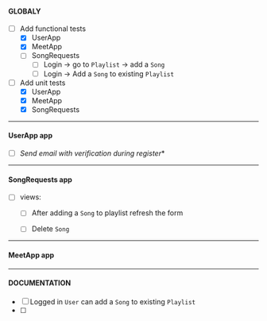 #### GLOBALY
- [ ] Add functional tests
  - [x] UserApp
  - [x] MeetApp
  - [ ] SongRequests
    - [ ] Login -> go to `Playlist` -> add a `Song`
    - [ ] Login -> Add a `Song` to existing `Playlist`
- [ ] Add unit tests
  - [x] UserApp
  - [x] MeetApp
  - [x] SongRequests

---
#### UserApp app
- [ ] *Send email with verification during register**

---
#### SongRequests app
- [ ] views:
  - [ ] After adding a `Song` to playlist refresh the form
  - [ ] Delete `Song`


---
#### MeetApp app


---
#### DOCUMENTATION
- [ ] Logged in `User` can add a `Song` to existing `Playlist`
- [ ] 
